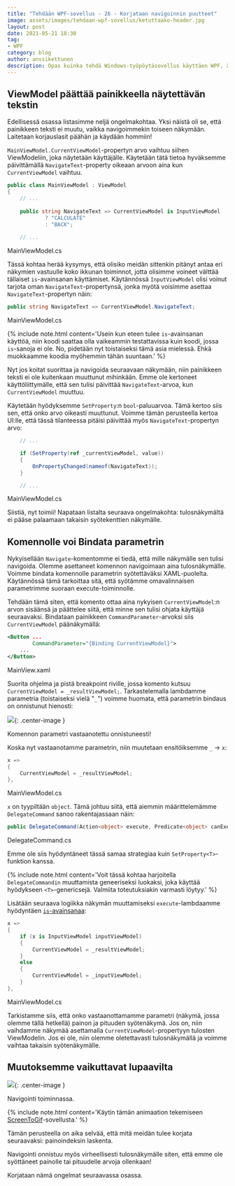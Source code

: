 ```yaml
---
title: "Tehdään WPF-sovellus - 26 - Korjataan navigoinnin puutteet"
image: assets/images/tehdaan-wpf-sovellus/ketuttaako-header.jpg
layout: post
date: 2021-05-21 18:30
tag:
- WPF
category: blog
author: anssikettunen
description: Opas kuinka tehdä Windows-työpöytäsovellus käyttäen WPF, XAML ja C#. Tässä osassa muutetaan sovellus mukailemaan MVVM-tyyliä.
---
```


## ViewModel päättää painikkeella näytettävän tekstin

Edellisessä osassa listasimme neljä ongelmakohtaa. Yksi näistä oli se, että painikkeen teksti ei muutu, vaikka navigoimmekin toiseen näkymään. Laitetaan korjauslasit päähän ja käydään hommiin!

`MainViewModel.CurrentViewModel`-propertyn arvo vaihtuu siihen ViewModeliin, joka näytetään käyttäjälle. Käytetään tätä tietoa hyväksemme päivittämällä `NavigateText`-property oikeaan arvoon aina kun `CurrentViewModel` vaihtuu.

```csharp
public class MainViewModel : ViewModel
{
    // ...
    
    public string NavigateText => CurrentViewModel is InputViewModel
            ? "CALCULATE"
            : "BACK";
    
    // ...
```
<figcaption>MainViewModel.cs</figcaption>

Tässä kohtaa herää kysymys, että olisiko meidän sittenkin pitänyt antaa eri näkymien vastuulle koko ikkunan toiminnot, jotta olisimme voineet välttää tällaiset `is`-avainsanan käyttämiset. Käytännössä `InputViewModel` olisi voinut tarjota oman `NavigateText`-propertynsä, jonka myötä voisimme asettaa `NavigateText`-propertyn näin:

```csharp
public string NavigateText => CurrentViewModel.NavigateText;
```
<figcaption>MainViewModel.cs</figcaption>

{% include note.html content='Usein kun eteen tulee `is`-avainsanan käyttöä, niin koodi saattaa olla vaikeammin testattavissa kuin koodi, jossa `is`-sanoja ei ole. No, pidetään nyt toistaiseksi tämä asia mielessä. Ehkä muokkaamme koodia myöhemmin tähän suuntaan.' %}

Nyt jos koitat suorittaa ja navigoida seuraavaan näkymään, niin painikkeen teksti ei ole kuitenkaan muuttunut mihinkään. Emme ole kertoneet käyttöliittymälle, että sen tulisi päivittää `NavigateText`-arvoa, kun `CurrentViewModel` muuttuu.

Käytetään hyödyksemme `SetProperty`:n `bool`-paluuarvoa. Tämä kertoo siis sen, että onko arvo oikeasti muuttunut. Voimme tämän perusteella kertoa UI:lle, että tässä tilanteessa pitäisi päivittää myös `NavigateText`-propertyn arvo:

```csharp
    // ...

    if (SetProperty(ref _currentViewModel, value))
    {
        OnPropertyChanged(nameof(NavigateText));
    }

    // ...
```
<figcaption>MainViewModel.cs</figcaption>

Siistiä, nyt toimii! Napataan listalta seuraava ongelmakohta: tulosnäkymältä ei pääse palaamaan takaisin syötekenttien näkymälle.

## Komennolle voi Bindata parametrin

Nykyisellään `Navigate`-komentomme ei tiedä, että mille näkymälle sen tulisi navigoida. Olemme asettaneet komennon navigoimaan aina tulosnäkymälle. Voimme bindata komennolle parametrin syötettäväksi XAML-puolelta. Käytännössä tämä tarkoittaa sitä, että syötämme omavalinnaisen parametrimme suoraan execute-toiminnolle.

Tehdään tämä siten, että komento ottaa aina nykyisen `CurrentViewModel`:n arvon sisäänsä ja päättelee siitä, että minne sen tulisi ohjata käyttäjä seuraavaksi. Bindataan painikkeen `CommandParameter`-arvoksi siis `CurrentViewModel` päänäkymällä:

```xml
<Button ...
        CommandParameter="{Binding CurrentViewModel}">
    ...
</Button>
```
<figcaption>MainView.xaml</figcaption>

Suorita ohjelma ja pistä breakpoint riville, jossa komento kutsuu `CurrentViewModel = _resultViewModel;`.
Tarkastelemalla lambdamme parametria (toistaiseksi vielä "`_`") voimme huomata, että parametrin bindaus on onnistunut hienosti:

![][1]{: .center-image }
<figcaption class="caption">Komennon parametri vastaanotettu onnistuneesti!</figcaption>

Koska nyt vastaanotamme parametrin, niin muutetaan ensitöiksemme `_` -> `x`:
```csharp
x =>
{
    CurrentViewModel = _resultViewModel;
},
```
<figcaption>MainViewModel.cs</figcaption>

`x` on tyypiltään `object`. Tämä johtuu siitä, että aiemmin määrittelemämme `DelegateCommand` sanoo rakentajassaan näin:

```csharp
public DelegateCommand(Action<object> execute, Predicate<object> canExecute)
```
<figcaption>DelegateCommand.cs</figcaption>

Emme ole siis hyödyntäneet tässä samaa strategiaa kuin `SetProperty<T>`-funktion kanssa.

{% include note.html content='Voit tässä kohtaa harjoitella `DelegateCommandin` muuttamista geneeriseksi luokaksi, joka käyttää hyödykseen `<T>`-genericsejä. Valmiita toteutuksiakin varmasti löytyy.' %}

Lisätään seuraava logiikka näkymän muuttamiseksi `execute`-lambdaamme hyödyntäen [`is`-avainsanaa](https://docs.microsoft.com/en-us/dotnet/csharp/language-reference/operators/is):

```csharp
x =>
{
    if (x is InputViewModel inputViewModel)
    {
        CurrentViewModel = _resultViewModel;
    }
    else
    {
        CurrentViewModel = _inputViewModel;
    }
},
```
<figcaption>MainViewModel.cs</figcaption>

Tarkistamme siis, että onko vastaanottamamme parametri (näkymä, jossa olemme tällä hetkellä) painon ja pituuden syötenäkymä.
Jos on, niin vaihdamme näkymää asettamalla `CurrentViewModel`-propertyyn tulosten ViewModelin.
Jos ei ole, niin olemme oletettavasti tulosnäkymällä ja voimme vaihtaa takaisin syötenäkymälle.

## Muutoksemme vaikuttavat lupaavilta

![][2]{: .center-image }
<figcaption class="caption">Navigointi toiminnassa.</figcaption>

{% include note.html content='Käytin tämän animaation tekemiseen [ScreenToGif](https://www.screentogif.com/)-sovellusta.' %}

Tämän perusteella on aika selvää, että mitä meidän tulee korjata seuraavaksi: painoindeksin laskenta.

Navigointi onnistuu myös virheellisesti tulosnäkymälle siten, että emme ole syöttäneet painolle tai pituudelle arvoja ollenkaan!

Korjataan nämä ongelmat seuraavassa osassa.

[1]: /assets/images/tehdaan-wpf-sovellus/26-01.jpg
[2]: /assets/images/tehdaan-wpf-sovellus/26-02.gif